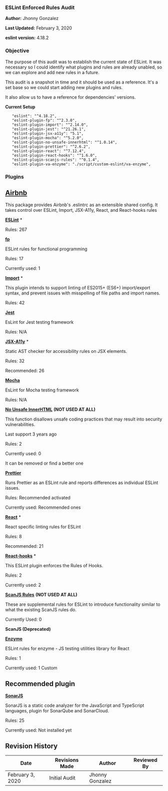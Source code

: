 ### ESLint Enforced Rules Audit

**Author:** Jhonny Gonzalez

**Last Updated:** February 3, 2020

**eslint version:** 4.18.2

### Objective

The purpose of this audit was to establish the current state of ESLint. It was necessary so I could identify what plugins and rules are already unabled, so we can explore and add new rules in a future.

This audit is a snapshot in time and it should be used as a reference. It's a set base so we could start adding new plugins and rules.

It also allow us to have a reference for dependencies' versions.

**Current Setup**

```
   "eslint": "^4.18.2",
   "eslint-plugin-fp": "^2.3.0",
   "eslint-plugin-import": "^2.14.0",
   "eslint-plugin-jest": "^21.26.1",
   "eslint-plugin-jsx-a11y": "5.1",
   "eslint-plugin-mocha": "^5.2.0",
   "eslint-plugin-no-unsafe-innerhtml": "^1.0.14",
   "eslint-plugin-prettier": "^2.6.2",
   "eslint-plugin-react": "^7.12.4",
   "eslint-plugin-react-hooks": "^1.6.0",
   "eslint-plugin-scanjs-rules": "^0.1.4",
   "eslint-plugin-va-enzyme": "./script/custom-eslint/va-enzyme",
```

### Plugins

## [Airbnb](https://github.com/airbnb/javascript)

This package provides Airbnb's .eslintrc as an extensible shared config.
It takes control over ESLint, Import, JSX-A11y, React, and React-hooks rules

**[ESLint](https://eslint.org/docs/rules/)** \*

Rules: 267

**[fp](https://github.com/jfmengels/eslint-plugin-fp)**

ESLint rules for functional programming

Rules: 17

Currently used: 1

**[Import](https://github.com/benmosher/eslint-plugin-import)** \*

This plugin intends to support linting of ES2015+ (ES6+) import/export syntax, and prevent issues with misspelling of file paths and import names.

Rules: 42

**[Jest](https://github.com/jest-community/eslint-plugin-jest)**

EsLint for Jest testing framework

Rules: N/A

**[JSX-A11y](https://www.npmjs.com/package/eslint-plugin-jsx-a11y)** \*

Static AST checker for accessibility rules on JSX elements.

Rules: 32

Recommended: 26

**[Mocha](https://github.com/lo1tuma/eslint-plugin-mocha)**

EsLint for Mocha testing framework

Rules: N/A

**[No Unsafe InnerHTML](https://npm.taobao.org/package/eslint-plugin-no-unsafe-innerhtml)** **(NOT USED AT ALL)**

This function disallows unsafe coding practices that may result into security vulnerabilities.

Last support 3 years ago

Rules: 2

Currently used: 0

It can be removed or find a better one

**[Prettier](https://github.com/prettier/eslint-plugin-prettier)**

Runs Prettier as an ESLint rule and reports differences as individual ESLint issues.

Rules: Recommended activated

Currently used: Recommended ones

**[React](https://github.com/yannickcr/eslint-plugin-react)** \*

React specific linting rules for ESLint

Rules: 8

Recommended: 21

**[React-hooks](https://github.com/facebook/react/tree/master/packages/eslint-plugin-react-hooks)** \*

This ESLint plugin enforces the Rules of Hooks.

Rules: 2

Currently used: 2

**[ScanJS Rules](https://github.com/mozfreddyb/eslint-plugin-scanjs-rules)** **(NOT USED AT ALL)**

These are supplemental rules for ESLint to introduce functionality similar to what the existing ScanJS rules do.

Currently Used: 0

**ScanJS (Deprecated)**

**[Enzyme](https://github.com/giamir/eslint-plugin-enzyme)**

ESLint rules for enzyme - JS testing utilities library for React

Rules: 1

Currently used: 1 Custom

## Recommended plugin

**[SonarJS](https://github.com/SonarSource/eslint-plugin-sonarjs)**

SonarJS is a static code analyzer for the JavaScript and TypeScript languages, plugin for SonarQube and SonarCloud.

Rules: 25

Currently used: Not installed yet

## Revision History

| Date             | Revisions Made | Author          | Reviewed By |
| ---------------- | -------------- | --------------- | ----------- |
| February 3, 2020 | Initial Audit  | Jhonny Gonzalez |
